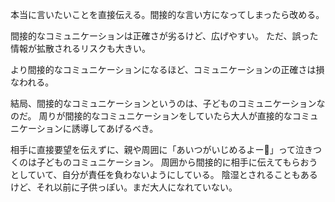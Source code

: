 本当に言いたいことを直接伝える。間接的な言い方になってしまったら改める。

間接的なコミュニケーションは正確さが劣るけど、広げやすい。
ただ、誤った情報が拡散されるリスクも大きい。

より間接的なコミュニケーションになるほど、コミュニケーションの正確さは損なわれる。

結局、間接的なコミュニケーションというのは、子どものコミュニケーションなのだ。
周りが間接的なコミュニケーションをしていたら大人が直接的なコミュニケーションに誘導してあげるべき。

相手に直接要望を伝えずに、親や周囲に「あいつがいじめるよー🥺」って泣きつくのは子どものコミュニケーション。
周囲から間接的に相手に伝えてもらおうとしていて、自分が責任を負わないようにしている。
陰湿とされることもあるけど、それ以前に子供っぽい。まだ大人になれていない。
